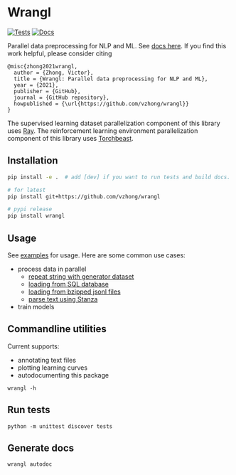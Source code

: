 # Wrangl

[![Tests](https://github.com/vzhong/wrangl/actions/workflows/tests.yml/badge.svg)](https://github.com/vzhong/wrangl/actions/workflows/tests.yml)
[![Docs](https://github.com/vzhong/wrangl/actions/workflows/docs.yml/badge.svg)](https://www.victorzhong.com/wrangl)

Parallel data preprocessing for NLP and ML.
See [docs here](https://www.victorzhong.com/wrangl).
If you find this work helpful, please consider citing

```
@misc{zhong2021wrangl,
  author = {Zhong, Victor},
  title = {Wrangl: Parallel data preprocessing for NLP and ML},
  year = {2021},
  publisher = {GitHub},
  journal = {GitHub repository},
  howpublished = {\url{https://github.com/vzhong/wrangl}}
}
```

The supervised learning dataset parallelization component of this library uses [Ray](https://ray.io).
The reinforcement learning environment parallelization component of this library uses [Torchbeast](https://github.com/facebookresearch/torchbeast).


## Installation

```bash
pip install -e .  # add [dev] if you want to run tests and build docs.

# for latest
pip install git+https://github.com/vzhong/wrangl

# pypi release
pip install wrangl
```

## Usage

See [examples](https://github.com/vzhong/wrangl/tree/main/wrangl/examples) for usage.
Here are some common use cases:

* process data in parallel
  * [repeat string with generator dataset](https://github.com/vzhong/wrangl/tree/main/wrangl/examples/preprocess_repeat_string.py)
  * [loading from SQL database](https://github.com/vzhong/wrangl/tree/main/wrangl/examples/preprocess_sql_db.py)
  * [loading from bzipped jsonl files](https://github.com/vzhong/wrangl/tree/main/wrangl/examples/preprocess_jsonl_files.py)
  * [parse text using Stanza](https://github.com/vzhong/wrangl/tree/main/wrangl/examples/preprocess_using_stanza.py)
* train models

## Commandline utilities

Current supports:

- annotating text files
- plotting learning curves
- autodocumenting this package

```
wrangl -h
```


## Run tests

```
python -m unittest discover tests
```

## Generate docs

```
wrangl autodoc
```
